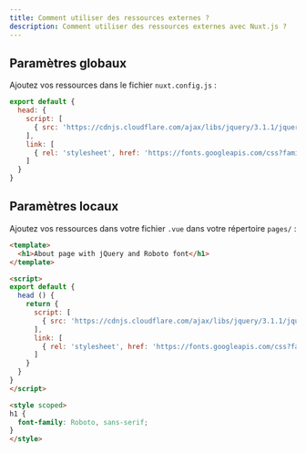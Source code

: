 ```yaml
---
title: Comment utiliser des ressources externes ?
description: Comment utiliser des ressources externes avec Nuxt.js ?
---
```


## Paramètres globaux

Ajoutez vos ressources dans le fichier `nuxt.config.js` :

```js
export default {
  head: {
    script: [
      { src: 'https://cdnjs.cloudflare.com/ajax/libs/jquery/3.1.1/jquery.min.js' }
    ],
    link: [
      { rel: 'stylesheet', href: 'https://fonts.googleapis.com/css?family=Roboto' }
    ]
  }
}
```

## Paramètres locaux

Ajoutez vos ressources dans votre fichier `.vue` dans votre répertoire `pages/` :

```html
<template>
  <h1>About page with jQuery and Roboto font</h1>
</template>

<script>
export default {
  head () {
    return {
      script: [
        { src: 'https://cdnjs.cloudflare.com/ajax/libs/jquery/3.1.1/jquery.min.js' }
      ],
      link: [
        { rel: 'stylesheet', href: 'https://fonts.googleapis.com/css?family=Roboto' }
      ]
    }
  }
}
</script>

<style scoped>
h1 {
  font-family: Roboto, sans-serif;
}
</style>
```
